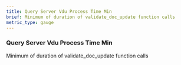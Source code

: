 ```yaml
---
title: Query Server Vdu Process Time Min
brief: Minimum of duration of validate_doc_update function calls
metric_type: gauge
---
```

### Query Server Vdu Process Time Min

Minimum of duration of validate_doc_update function calls